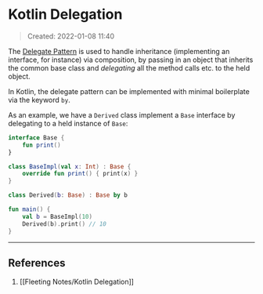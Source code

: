 # Kotlin Delegation
> Created: 2022-01-08 11:40

The [Delegate Pattern](https://en.wikipedia.org/wiki/Delegation_pattern) is used to handle inheritance (implementing an interface, for instance) via composition, by passing in an object that inherits the common base class and *delegating* all the method calls etc. to the held object.

In Kotlin, the delegate pattern can be implemented with minimal boilerplate via the keyword `by`.

As an example, we have a `Derived` class implement a `Base` interface by delegating to a held instance of `Base`:

```kotlin
interface Base {
    fun print()
}

class BaseImpl(val x: Int) : Base {
    override fun print() { print(x) }
}

class Derived(b: Base) : Base by b

fun main() {
    val b = BaseImpl(10)
    Derived(b).print() // 10
}
```



----

## References
1. [[Fleeting Notes/Kotlin Delegation]]